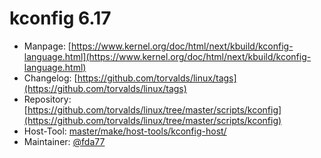# kconfig 6.17
  - Manpage: [https://www.kernel.org/doc/html/next/kbuild/kconfig-language.html](https://www.kernel.org/doc/html/next/kbuild/kconfig-language.html)
  - Changelog: [https://github.com/torvalds/linux/tags](https://github.com/torvalds/linux/tags)
  - Repository: [https://github.com/torvalds/linux/tree/master/scripts/kconfig](https://github.com/torvalds/linux/tree/master/scripts/kconfig)
  - Host-Tool: [master/make/host-tools/kconfig-host/](https://github.com/Freetz-NG/freetz-ng/tree/master/make/host-tools/kconfig-host/)
  - Maintainer: [@fda77](https://github.com/fda77)

